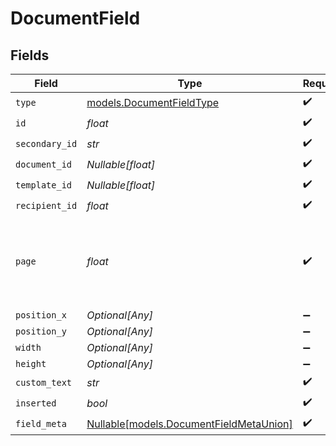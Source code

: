 # DocumentField


## Fields

| Field                                                                          | Type                                                                           | Required                                                                       | Description                                                                    |
| ------------------------------------------------------------------------------ | ------------------------------------------------------------------------------ | ------------------------------------------------------------------------------ | ------------------------------------------------------------------------------ |
| `type`                                                                         | [models.DocumentFieldType](../models/documentfieldtype.md)                     | :heavy_check_mark:                                                             | N/A                                                                            |
| `id`                                                                           | *float*                                                                        | :heavy_check_mark:                                                             | N/A                                                                            |
| `secondary_id`                                                                 | *str*                                                                          | :heavy_check_mark:                                                             | N/A                                                                            |
| `document_id`                                                                  | *Nullable[float]*                                                              | :heavy_check_mark:                                                             | N/A                                                                            |
| `template_id`                                                                  | *Nullable[float]*                                                              | :heavy_check_mark:                                                             | N/A                                                                            |
| `recipient_id`                                                                 | *float*                                                                        | :heavy_check_mark:                                                             | N/A                                                                            |
| `page`                                                                         | *float*                                                                        | :heavy_check_mark:                                                             | The page number of the field on the document. Starts from 1.                   |
| `position_x`                                                                   | *Optional[Any]*                                                                | :heavy_minus_sign:                                                             | N/A                                                                            |
| `position_y`                                                                   | *Optional[Any]*                                                                | :heavy_minus_sign:                                                             | N/A                                                                            |
| `width`                                                                        | *Optional[Any]*                                                                | :heavy_minus_sign:                                                             | N/A                                                                            |
| `height`                                                                       | *Optional[Any]*                                                                | :heavy_minus_sign:                                                             | N/A                                                                            |
| `custom_text`                                                                  | *str*                                                                          | :heavy_check_mark:                                                             | N/A                                                                            |
| `inserted`                                                                     | *bool*                                                                         | :heavy_check_mark:                                                             | N/A                                                                            |
| `field_meta`                                                                   | [Nullable[models.DocumentFieldMetaUnion]](../models/documentfieldmetaunion.md) | :heavy_check_mark:                                                             | N/A                                                                            |